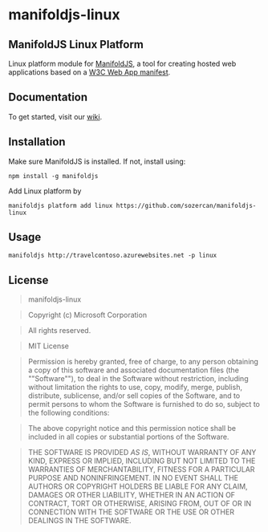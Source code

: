# manifoldjs-linux

## ManifoldJS Linux Platform

Linux platform module for [ManifoldJS](https://github.com/manifoldjs/ManifoldJS), a tool for creating hosted web applications based on a [W3C Web App manifest](http://www.w3.org/TR/appmanifest/).

## Documentation
To get started, visit our [wiki](https://github.com/manifoldjs/ManifoldJS/wiki).

## Installation

Make sure ManifoldJS is installed. If not, install using:

```
npm install -g manifoldjs
```

Add Linux platform by 

```
manifoldjs platform add linux https://github.com/sozercan/manifoldjs-linux
```

## Usage

```
manifoldjs http://travelcontoso.azurewebsites.net -p linux
```

## License

> manifoldjs-linux

> Copyright (c) Microsoft Corporation

> All rights reserved.

> MIT License

> Permission is hereby granted, free of charge, to any person obtaining a copy of this software and associated documentation files (the ""Software""), to deal in the Software without restriction, including without limitation the rights to use, copy, modify, merge, publish, distribute, sublicense, and/or sell copies of the Software, and to permit persons to whom the Software is furnished to do so, subject to the following conditions:

> The above copyright notice and this permission notice shall be included in all copies or substantial portions of the Software.

> THE SOFTWARE IS PROVIDED *AS IS*, WITHOUT WARRANTY OF ANY KIND, EXPRESS OR IMPLIED, INCLUDING BUT NOT LIMITED TO THE WARRANTIES OF MERCHANTABILITY, FITNESS FOR A PARTICULAR PURPOSE AND NONINFRINGEMENT. IN NO EVENT SHALL THE AUTHORS OR COPYRIGHT HOLDERS BE LIABLE FOR ANY CLAIM, DAMAGES OR OTHER LIABILITY, WHETHER IN AN ACTION OF CONTRACT, TORT OR OTHERWISE, ARISING FROM, OUT OF OR IN CONNECTION WITH THE SOFTWARE OR THE USE OR OTHER DEALINGS IN THE SOFTWARE.
